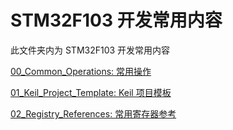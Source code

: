 # STM32F103 开发常用内容
此文件夹内为 STM32F103 开发常用内容

[00_Common_Operations: 常用操作](00_Common_Operations/)

[01_Keil_Project_Template: Keil 项目模板](01_Keil_Project_Template/)

[02_Registry_References: 常用寄存器参考](02_Registry_References/)